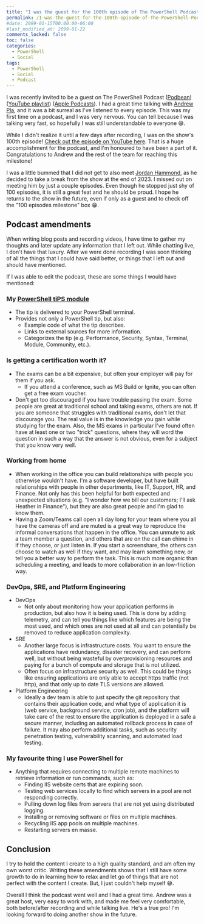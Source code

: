 ```yaml
---
title: "I was the guest for the 100th episode of The PowerShell Podcast!"
permalink: /I-was-the-guest-for-the-100th-episode-of-The-PowerShell-Podcast/
#date: 2099-01-15T00:00:00-06:00
#last_modified_at: 2099-01-22
comments_locked: false
toc: false
categories:
  - PowerShell
  - Social
tags:
  - PowerShell
  - Social
  - Podcast
---
```


I was recently invited to be a guest on The PowerShell Podcast ([Podbean](https://powershellpodcast.podbean.com/)) ([YouTube playlist](https://www.youtube.com/playlist?list=PL1mL90yFExsjUS8DRkzfLUcHds7vlxqgM)) ([Apple Podcasts](https://podcasts.apple.com/us/podcast/the-powershell-podcast/id1616048196)).
I had a great time talking with [Andrew Pla](https://twitter.com/AndrewPlaTech), and it was a bit surreal as I've listened to every episode.
This was my first time on a podcast, and I was very nervous.
You can tell because I was talking very fast, so hopefully I was still understandable to everyone 😅.

While I didn't realize it until a few days after recording, I was on the show's 100th episode!
[Check out the episode on YouTube here](https://youtu.be/sBpm_R1MQ38?si=sEduyCx8ONY3NfNC).
That is a huge accomplishment for the podcast, and I'm honoured to have been a part of it.
Congratulations to Andrew and the rest of the team for reaching this milestone!

I was a little bummed that I did not get to also meet [Jordan Hammond](https://twitter.com/DevOpsJordan), as he decided to take a break from the show at the end of 2023.
I missed out on meeting him by just a couple episodes.
Even though he stopped just shy of 100 episodes, it is still a great feat and he should be proud.
I hope he returns to the show in the future, even if only as a guest and to check off the "100 episodes milestone" box 😁.

## Podcast amendments

When writing blog posts and recording videos, I have time to gather my thoughts and later update any information that I left out.
While chatting live, I don't have that luxury.
After we were done recording I was soon thinking of all the things that I could have said better, or things that I left out and should have mentioned.

If I was able to edit the podcast, these are some things I would have mentioned:

### My [PowerShell tiPS module](https://github.com/deadlydog/PowerShell.tiPS)

- The tip is delivered to your PowerShell terminal.
- Provides not only a PowerShell tip, but also:
  - Example code of what the tip describes.
  - Links to external sources for more information.
  - Categorizes the tip (e.g. Performance, Security, Syntax, Terminal, Module, Community, etc.).

### Is getting a certification worth it?

- The exams can be a bit expensive, but often your employer will pay for them if you ask.
  - If you attend a conference, such as MS Build or Ignite, you can often get a free exam voucher.
- Don't get too discouraged if you have trouble passing the exam.
  Some people are great at traditional school and taking exams, others are not.
  If you are someone that struggles with traditional exams, don't let that discourage you.
  The real value is in the knowledge you gain while studying for the exam.
  Also, the MS exams in particular I've found often have at least one or two "trick" questions, where they will word the question in such a way that the answer is not obvious, even for a subject that you know very well.

### Working from home

- When working in the office you can build relationships with people you otherwise wouldn't have.
  I'm a software developer, but have built relationships with people in other departments, like IT, Support, HR, and Finance.
  Not only has this been helpful for both expected and unexpected situations (e.g. "I wonder how we bill our customers; I'll ask Heather in Finance"), but they are also great people and I'm glad to know them.
- Having a Zoom/Teams call open all day long for your team where you all have the cameras off and are muted is a great way to reproduce the informal conversations that happen in the office.
  You can unmute to ask a team member a question, and others that are on the call can chime in if they choose, or just listen in.
  If you start a screenshare, the others can choose to watch as well if they want, and may learn something new, or tell you a better way to perform the task.
  This is much more organic than scheduling a meeting, and leads to more collaboration in an low-friction way.

### DevOps, SRE, and Platform Engineering

- DevOps
  - Not only about monitoring how your application performs in production, but also how it is being used.
  This is done by adding telemetry, and can tell you things like which features are being the most used, and which ones are not used at all and can potentially be removed to reduce application complexity.
- SRE
  - Another large focus is infrastructure costs.
  You want to ensure the applications have redundancy, disaster recovery, and can perform well, but without being wasteful by overprovisioning resources and paying for a bunch of compute and storage that is not utilized.
  - Often focus on infrastructure security as well.
  This could be things like ensuring applications are only able to accept https traffic (not http), and that only up to date TLS versions are allowed.
- Platform Engineering
  - Ideally a dev team is able to just specify the git repository that contains their application code, and what type of application it is (web service, background service, cron job), and the platform will take care of the rest to ensure the application is deployed in a safe a secure manner, including an automated rollback process in case of failure.
  It may also perform additional tasks, such as security penetration testing, vulnerability scanning, and automated load testing.

### My favourite thing I use PowerShell for

- Anything that requires connecting to multiple remote machines to retrieve information or run commands, such as:
  - Finding IIS website certs that are expiring soon.
  - Testing web services locally to find which servers in a pool are not responding correctly.
  - Pulling down log files from servers that are not yet using distributed logging.
  - Installing or removing software or files on multiple machines.
  - Recycling IIS app pools on multiple machines.
  - Restarting servers en masse.

## Conclusion

I try to hold the content I create to a high quality standard, and am often my own worst critic.
Writing these amendments shows that I still have some growth to do in learning how to relax and let go of things that are not perfect with the content I create.
But, I just couldn't help myself 😅.

Overall I think the podcast went well and I had a great time.
Andrew was a great host, very easy to work with, and made me feel very comfortable, both before/after recording and while talking live.
He's a true pro!
I'm looking forward to doing another show in the future.
